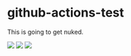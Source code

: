 # github-actions-test
This is going to get nuked. 

![](https://github.com/kevelbreh/github-actions-test/workflows/.github/workflows/main.yml/badge.svg)
![](https://github.com/kevelbreh/github-actions-test/workflows/.github/workflows/main.yml/badge.svg?branch=master)
![](https://github.com/kevelbreh/github-actions-test/workflows/.github/workflows/main.yml/badge.svg?branch=develop)

